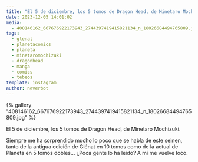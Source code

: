 ```yaml
---
title: "El 5 de diciembre, los 5 tomos de Dragon Head, de Minetaro Mochizuki"
date: 2023-12-05 14:01:02
media: 
  - 408146162_667676922173943_2744397419415821134_n_18026684494765809.jpg
tags: 
  - glenat
  - planetacomics
  - planeta
  - minetaromochizuki
  - dragonhead
  - manga
  - comics
  - tebeos
template: instagram
author: neverbot
---
```


{% gallery "408146162_667676922173943_2744397419415821134_n_18026684494765809.jpg" %}

El 5 de diciembre, los 5 tomos de Dragon Head, de Minetaro Mochizuki.

Siempre me ha sorprendido mucho lo poco que se habla de este seinen, tanto de la antigua edición de Glénat en 10 tomos como de la actual de Planeta en 5 tomos dobles... ¿Poca gente lo ha leído? A mí me vuelve loco.
